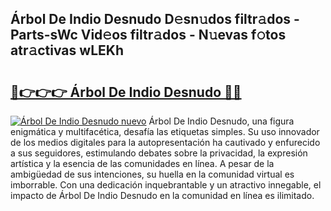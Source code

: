 ## Árbol De Indio Desnudo D𝚎sn𝚞dos filtr𝚊dos - Parts-sWc Vid𝚎os filtr𝚊dos - N𝚞evas f𝚘tos atr𝚊ctivas wLEKh

# <h2><a href="http://mb1ow9z.tromn.icu/?c=%c3%81rbol+De+Indio+Desnudo">🔗👉👉👉 Árbol De Indio Desnudo 🔗🔗</a></h2>

[![Árbol De Indio Desnudo nuevo](https://i.imgur.com/pEAQMta.gif)](http://mb1ow9z.tromn.icu/?c=%c3%81rbol+De+Indio+Desnudo)
Árbol De Indio Desnudo, una figura enigmática y multifacética, desafía las etiquetas simples. Su uso innovador de los medios digitales para la autopresentación ha cautivado y enfurecido a sus seguidores, estimulando debates sobre la privacidad, la expresión artística y la esencia de las comunidades en línea. A pesar de la ambigüedad de sus intenciones, su huella en la comunidad virtual es imborrable. Con una dedicación inquebrantable y un atractivo innegable, el impacto de Árbol De Indio Desnudo en la comunidad en línea es ilimitado.
